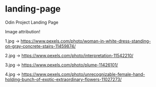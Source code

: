 # landing-page
Odin Project Landing Page

Image attribution!

1.jpg -> https://www.pexels.com/photo/woman-in-white-dress-standing-on-gray-concrete-stairs-11459874/

2.jpg -> https://www.pexels.com/photo/interpretation-11542210/

3.jpg -> https://www.pexels.com/photo/plume-11426101/

4.jpg -> https://www.pexels.com/photo/unrecognizable-female-hand-holding-bunch-of-exotic-extraordinary-flowers-11027273/